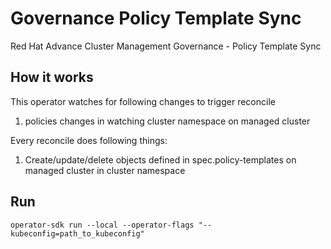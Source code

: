 # Governance Policy Template Sync
Red Hat Advance Cluster Management Governance - Policy Template Sync

## How it works

This operator watches for following changes to trigger reconcile


1. policies changes in watching cluster namespace on managed cluster

Every reconcile does following things:

1. Create/update/delete objects defined in spec.policy-templates on managed cluster in cluster namespace

## Run
```
operator-sdk run --local --operator-flags "--kubeconfig=path_to_kubeconfig"
```

<!---
Date: Jan/04/2021
-->
